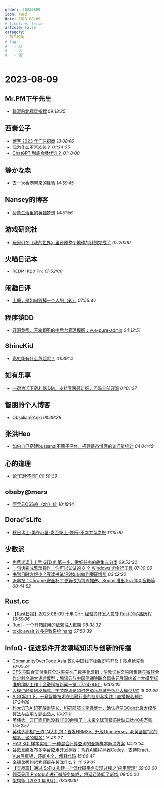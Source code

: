 ```yaml
---
order: -20230809
icon: read
date: 2023-08-09
# timeline: false
article: false
category:
- 每日悦读
# tag:
#   - 红
#   - 大
#   - 圆
---
```


# 2023-08-09 
## Mr.PM下午先生<span></span>
* [職涯的北極星指標](https://mrpm.cc/?p=1606) *09:18:25* 
## 西秦公子<span></span>
* [博客 2023 年广告招商](https://www.ixiqin.com/2023/08/09/blog-2023-advertising-investment-promotion/) *13:08:06* 
* [我为什么不喜欢笑？](https://www.ixiqin.com/2023/08/09/why-dont-i-like-to-laugh/) *01:34:35* 
* [ChatGPT 到底会替代谁？](https://www.ixiqin.com/2023/08/09/who-will-chatgpt-replace/) *01:18:00* 
## 静かな森<span></span>
* [去一次香港带来的经验](https://innei.in/posts/experience/first-went-to-hongkong-experience) *14:59:05* 
## Nansey的博客<span></span>
* [疲惫生活里的英雄梦想](https://www.nansey.me/2023/08/zaizai-birthday.html) *14:51:56* 
## 游戏研究社<span></span>
* [玩家们在《我的世界》里还原整个地球的计划完成了](https://www.yystv.cn/p/11052) *02:20:00* 
## 火喵日记本<span></span>
* [REDMI K20 Pro](https://www.mmbkz.cn/c9a7ab20.html) *07:52:00* 
## 闲趣日评<span></span>
* [上瘾，是如何毁掉一个人的（转）](https://xqrp.com/660672.html) *07:55:40* 
## 程序猿DD<span></span>
* [开源免费、开箱即用的中后台管理模版：vue-pure-admin](https://blog.didispace.com/tj-opensource-vue-pure-admin/) *04:12:51* 
## ShineKid<span></span>
* [彩虹能有什么危险呢？](https://shinekid.com/2023/08/what-is-the-danger-of-the-rainbow/) *01:39:14* 
## 如有乐享<span></span>
* [一键激活下载利器IDM，支持官网最新版，代码全部开源](https://51.ruyo.net/18451.html) *01:01:27* 
## 智朋的个人博客<span></span>
* [Obsidian2Anki](https://coffeelize.top/posts/20230809163600.html) *08:39:38* 
## 张洪Heo<span></span>
* [如何自己搭建busuanzi不蒜子平台，搭建静态博客的访问量统计](https://blog.zhheo.com/p/b7bb7832.html) *04:04:49* 
## 心的道理<span></span>
* [论“已读不回”](https://stephenleng.com/read-but-no-reply/) *00:50:39* 
## obaby@mars<span></span>
* [阿里云OSS直（zhí）传](https://h4ck.org.cn/2023/08/%e9%98%bf%e9%87%8c%e4%ba%91oss%e7%9b%b4%e4%bc%a0/) *10:19:14* 
## Dorad'sLife<span></span>
* [秋日瑞士-美在心里-贵至吃土-快乐-不幸并存之旅](https://blog.cuger.cn/p/6825/) *11:15:00* 
## 少数派<span></span>
* [免费试读 | 上手 GTD 的第一步，做好任务的收集与分类](https://sspai.com/post/79148) *09:53:32* 
* [一句话完成繁琐操作：你可以试试的 8 个 Windows 命令行工具](https://sspai.com/post/81787) *07:00:00* 
* [书到用时方恨少？写读书笔记时如何做到旁征博引](https://sspai.com/post/81889) *03:02:22* 
* [派早报：Chrome 安全补丁更新改为每周推送、Sonos 推出 Era 100 音箱等](https://sspai.com/post/81895) *00:44:52* 
## Rust.cc<span></span>
* [【Rust日报】2023-08-09  十年 C++ 经验的开发人员转 Rust 的心路历程](https://rustcc.cn/article?id=50504b09-368b-4516-9798-36d39821243c) *13:59:06* 
* [Rudi - 一个开箱即用的依赖注入框架](https://rustcc.cn/article?id=cbcb9d09-4e9b-424e-931d-739d19bd639f) *08:38:32* 
* [tokio await 过多导致系统 hang](https://rustcc.cn/article?id=1b5e75f7-48e4-4de0-941e-4206420660c3) *07:50:39* 
## InfoQ - 促进软件开发领域知识与创新的传播<span></span>
* [CommunityOverCode Asia 首次中国线下峰会即将开启！亮点抢先看](https://www.infoq.cn/article/pPjhzLLk5t55KB24IqoW?utm_source=rss&utm_medium=article) *18:09:24* 
* [DFS 将联合支付宝在全球率先推广数字化营销；伦敦证券交易所集团与微软合作定制金融大语言模型；腾讯云与中国信通院联合牵头开展国内首个大模型标准的编制工作｜金融科技新闻一览（7.24-8.9）](https://www.infoq.cn/article/o4q37QrC4YRdzLISslL5?utm_source=rss&utm_medium=article) *18:03:05* 
* [大模型颠覆研发模式：字节跳动是如何在单元测试中落地大模型的?](https://www.infoq.cn/article/20rbcXs3IT8fNaxz5l6f?utm_source=rss&utm_medium=article) *18:00:00* 
* [AIGC风口下，一窥智能技术在金融行业的应用与实践｜直播报名预约](https://www.infoq.cn/article/i1tjSZxTysysWJHs4F1v?utm_source=rss&utm_medium=article) *17:24:08* 
* [科大讯飞AI研究院副院长、科研部部长李鑫博士，确认担任QCon北京大模型算法与应用专题出品人](https://www.infoq.cn/article/kbBx0z5igXdDdyvboeCT?utm_source=rss&utm_medium=article) *16:27:11* 
* [英伟达、云厂商们也没有H100余粮了！未来全球顶级芯片缺口达40多万张](https://www.infoq.cn/article/TZh20mzRMjS7eewcTtyz?utm_source=rss&utm_medium=article) *15:52:57* 
* [英伟达亮相“王炸”AI大礼包：首发HBM3e、升级Omniverse，老黄坚信“买的越多，省的越多”](https://www.infoq.cn/article/H6xAfNlV5f3rqiijXrGO?utm_source=rss&utm_medium=article) *15:49:27* 
* [HA3 SQL样本实验：一种混合计算查询的全新样本解决方案](https://xie.infoq.cn/article/f2fb26818e5f5fc7db103d804?utm_source=rss&utm_medium=article) *14:23:34* 
* [谷歌重磅发布多平台应用开发神器：背靠AI编程神器Codey，支持React、Vue等框架，还能补全、解释代码](https://www.infoq.cn/article/EjjeOEpoRbjkEXbqcG8q?utm_source=rss&utm_medium=article) *15:06:47* 
* [全球优秀的架构师都在关注什么？](https://www.infoq.cn/article/ag6khcalFU9bO2o3Ag8R?utm_source=rss&utm_medium=article) *10:39:05* 
* [【实战篇】通过 SoFlu 构建一个低代码平台实现过程之“应用管理”](https://www.infoq.cn/video/jep62hkJKNBh41t48uaq?utm_source=rss&utm_medium=article) *09:00:00* 
* [领英采用 Protobuf 进行微服务集成，将延迟降低了60%](https://www.infoq.cn/article/ZQEP69byw99C818CzmF6?utm_source=rss&utm_medium=article) *08:00:00* 
* [架构师（2023 年 8月）](https://www.infoq.cn/minibook/pUvp0Qm1bxS0fm7TRP5v?utm_source=rss&utm_medium=article) *08:00:00* 
